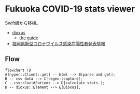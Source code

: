 # Fukuoka COVID-19 stats viewer

Swift版から移植。

- [dioxus](https://github.com/DioxusLabs/dioxus)
  - [the guide](https://dioxuslabs.com/guide/)
- [福岡県新型コロナウイルス感染症陽性者発表情報](https://ckan.open-governmentdata.org/dataset/401000_pref_fukuoka_covid19_patients)

## Flow

```mermaid
flowchart TD
A[hyper::Client::get] -- html --> B[parse and get];
B -- csv data --> C[regex::capture];
C --csv::CovidPatient --> D[calculate stats.];
D -- dioxus::Element --> E[Dioxus];
```


